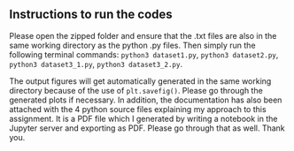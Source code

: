 ## Instructions to run the codes

Please open the zipped folder and ensure that the .txt files are also in the same working directory as the python .py files.
Then simply run the following terminal commands:
`python3 dataset1.py`,
`python3 dataset2.py`,
`python3 dataset3_1.py`,
`python3 dataset3_2.py`.

The output figures will get automatically generated in the same working directory because of the use of `plt.savefig()`. Please go through the generated plots if necessary. In addition, the documentation has also been attached with the 4 python source files explaining my approach to this assignment. It is a PDF file which I generated by writing a notebook in the Jupyter server and exporting as PDF. Please go through that as well. Thank you.

